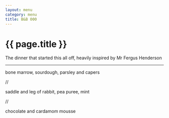 ```yaml
---
layout: menu
category: menu
title: B&B 000
---
```


{{ page.title }}
================

<p class="meta mb">The dinner that started this all off, heavily inspired by Mr Fergus Henderson</p>

---

bone marrow, sourdough, parsley and capers

//

saddle and leg of rabbit, pea puree, mint

//

chocolate and cardamom mousse
